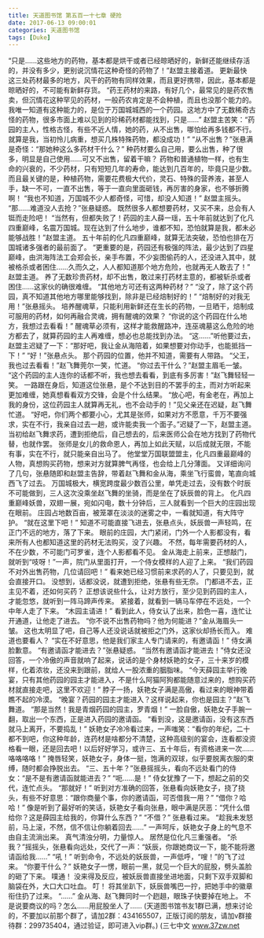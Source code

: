 ```yaml
---
title: 天道图书馆 第五百一十七章 硬抢
date: 2017-06-13 09:00:01
categories: 天道图书馆
tags: [Duke]
---
```


“只是……这些地方的药物，基本都是烘干或者已经晾晒好的，新鲜还能继续存活的，并没有多少，更别说沉情花这种奇怪的药物了！”赵盟主接着道。 更新最快
这三处药材最多的地方，风干的药物有同样效果，而且更好携带，因此，基本都是晾晒好的，不可能有新鲜存货。
“药王药材的来路，有好几个，最常见的是药农售卖，但沉情花这种罕见的药材，一般药农肯定是不会种植，而且也没那个能力的。我唯一知道有这种能力的，是位于万国城城西的一个药园。这地方中了无数稀奇古怪的药物，很多市面上难以见到的珍稀药材都能找到，只是……”
赵盟主苦笑：“药园的主人，性格古怪，有些不近人情，她的药，从不出售，哪怕给再多钱都不行。就算是我，当初怜儿病重，想买几株特殊药物，都没成功！”
“从不出售？”张悬满是奇怪：“那她种这么多药材干什么？”
种药材要么自己用，要么出售，种了很多，明显是自己使用……可又不出售，留着干嘛？
药物和普通植物一样，也有生命的兴衰的，不少药材，只有短短几年的寿命，能达到几百年的，毕竟只是少数。
而且最关键的是，种植药物，需要花费极大代价，灵石、特殊的营养液，甚至人手，缺一不可，一直不出售，等于一直向里面砸钱，再厉害的身家，也不够折腾啊！
“我也不知道，万国城不少人都奇怪，可惜，却没人知道！”
赵盟主摇头。
“那……难道没人去抢？”张悬疑惑。
既然很多人都想要药材，又买不来，总会有人铤而走险吧！
“当然有，但都失败了！药园的主人薛一瑶，五十年前就达到了化凡四重巅峰，名震万国城。现在达到了什么地步，谁都不知，恐怕就算是我，都未必能够战胜！”赵盟主道。
五十年前的化凡四重巅峰，就算无法突破，恐怕也排在万国城诸多强者的最前面了。
“更重要的是，药园还有极强的阵法，最少达到了四星巅峰，由洪海阵法工会郑会长，亲手布置，不少妄图偷药的人，还没进入其中，就被格杀或者困住……久而久之，人人都知道那个地方危险，也就再无人敢去了！”
赵盟主道。
养了无数珍贵药材，却不出售，敢过来打药材主意的，都被斩杀或者困住……这家伙的确很难缠。
“其他地方可还有这两种药材？”
“没了，除了这个药园，真不知道其他地方哪里能够找到，除非是已经焙制好的！”
“焙制好的对我无用！”张悬摇头。
培养醒魂草，只能利用新鲜还在生长的药物，一旦晒干，焙制成可服用的药材，如何再融合灵魂，拥有醒魂的效果？
“你说的这个药园在什么地方，我想过去看看！”
醒魂草必须有，这样才能救醒路冲，连巫魂墓这么危险的地方都去了，就算药园的主人再难缠，想必也总能找到办法。
“这……”听他要过去，赵盟主迟疑了一下：“那好吧，我让金从海陪着，如果想要对你动手，也能抵挡一下！”
“好！”张悬点头。
那个药园的位置，他并不知道，需要有人带路。
“父王，我也过去看看！”赵飞舞莞尔一笑，忙道。
“你过去干什么？”赵盟主眉毛一皱。
“这个药园的主人连你的话都不听，我也想去看看，到底有多厉害！”赵飞舞轻轻一笑。
一路跟在身后，知道这位张悬，是个不达到目的不罢手的主，而对方听起来更加难缠，她真想看看双方交锋，会是个什么结果。
“放心吧，有金老在，再加上我的身份，这位药园主人就算再无礼，也不会动手的！”见父亲还在迟疑，赵飞舞忙道。
“好吧，你们两个都要小心，尤其是张师，如果对方不愿意，千万不要强求，实在不行，我亲自过去一趟，或许能卖我一个面子。”迟疑了一下，赵盟主道。
当初给赵飞舞求药，遭到拒绝后，自己想去的，后来医师公会在地方找到了药物代替，也就作罢。
张师是女儿的救命恩人，再加上如此天赋，以后成就无限，不能有事，实在不行，就只能亲自出马了。
他堂堂万国联盟盟主，化凡四重最巅峰的人物，真想购买药物，想来对方就算脾气再怪，也会给上几分薄面。
又详细询问了几句，张悬随即和赵盟主告辞，带着赵飞舞和金从海，乘坐飞行蛮兽，笔直向城西飞了过去。
万国城极大，横宽跨度最少数百公里，单凭走过去，没有数个时辰不可能做到，三人这次没乘坐赵飞舞的坐骑，而是坐在了妖辰兽的背上。
化凡四重巅峰妖兽，双翅一展，宛如闪电，数十分钟后，三人就看到一个巨大的庄园出现在眼前。
庄园占地数百亩，被笼罩在淡淡的迷雾之中，一看就知道，有大阵守护。
“就在这里下吧！”
知道不可能直接飞进去，张悬点头，妖辰兽一声轻鸣，在正门不远的地方，落了下来。
眼前的庄园，大门紧闭，门外一个人影都没有，看来所有人也都知道这里的药材无法购买，没了兴趣。
不然，每年需要药材的人，不在少数，不可能门可罗雀，连个人影都看不见。
金从海走上前来，正想敲门，就听到“吱呀！”一声，院门从里面打开，一个侍女模样的人迎了上来。
“我们药园不对外出售药物，几位请回吧！”
看来她已经习惯前来求药的人了，只要见到，就会直接开口。
没想到，话都没说，就遭到拒绝，张悬有些无奈。
门都进不去，正主见不着，还如何买药？
正想该说些什么，让对方放行，至少见到药园的主人，才能忽悠，就听到一阵马蹄声传来。
紧接着，就看到一辆马车停在不远处，一个中年人走了下来。
“木园主请进！”
看到此人，侍女认了出来，脸色一喜，连忙让开通道，让他走了进去。
“你不说不出售药物吗？他为何能进？”金从海眉头一皱。
这也太明显了吧，自己等人还没说话就被拒之门外，这家伙却扬长而入。
难道也要看人？
“实在不好意思，他是我们家主人专门请来的，有邀请函！”
侍女满脸歉意。
“有邀请函才能进去？”张悬疑惑。
“当然有邀请函才能进去！”侍女还没回答，一个冷傲的声音就响了起来，说话的是个身材妖艳的女子，三十来岁的模样，化着浓妆，还没来到跟前，就给人一股浓重的胭脂味。
“今天薛园主举行晚宴，只有其他药园的园主才能进入，不是什么阿猫阿狗都能随意过来的，想购买药材就直接走吧，这里不欢迎！”
脖子一扬，妖艳女子满是高傲，看过来的眼神带着瞧不起的冷漠。
“晚宴？药园的园主才能进入？这样说起来，你也是园主？”赵飞舞道。
“那是当然！我是青烟药园的园主，罗青烟！”
一脸自傲，妖艳女子手腕一翻，取出一个东西，正是进入药园的邀请函。
“看到没，这是邀请函，没有这东西就马上离开，不要捣乱！”
妖艳女子冷冷看过来，一声嗤笑：“看你的年纪，二十都不到吧，你这种年龄，连药材是啥都分不清楚，这种高级别的宴会，连看都没资格看一眼，还是回去吧！以后好好学习，或许三、五十年后，有资格进来一次……咯咯咯咯！”
掩唇轻笑，妖艳女子，身体一挺，饱满的双球，似乎要脱离衣服的束缚，随时都会挣脱出去。
“三、五十年？”张悬摇摇头，看向不远处看门的侍女：“是不是有邀请函就能进去？”
“呃……是！”
侍女犹豫了一下，想起之前的交代，连忙点头。
“那就好！”
听到对方准确的回答，张悬看向妖艳女子，挠了挠头，有些不好意思：“跟你商量个事，你的邀请函，可否借我一用？”
“借你？哈哈！”
像是听到了最好听的笑话，妖艳女子看向张悬，眼中满是厌恶：“凭什么借给你？这是薛园主给我的，你算什么东西？”
“不借？”
张悬看过来。
“趁我未发怒前，马上滚，不然，信不信让你躺着回去……”
一声呵斥，妖艳女子身上的气息不由自主流淌出来。
真气清浊分明，力量惊人。
居然是位化凡三重强者。
“杀我？”摇摇头，张悬看向远处，交代了一声：“妖辰，你跟她商议一下，能不能将邀请函给我……”
“吼！”
听到命令，不远处的妖辰兽，一声低呼，“嗖！”的飞了过来。
“你要干什么？”
妖艳女子一愣，眼前一黑，就见一个巨大的屁股，劈头盖脸的砸了下来。
噗通！
没来得及反应，被妖辰兽直接坐进地面，只剩下双手双脚和脑袋在外，大口大口吐血。
叮！
将其坐趴下，妖辰兽嘴巴一拧，把她手中的徽章衔住扔了过来。
“……”
金从海、赵飞舞同时一个趔趄，眼珠子快要掉在地上。
不是说要商议的吗？怎么……用屁股坐人了……
(天道图书馆书友1群已满，想来讨论的，不要加以前那个群了，请加2群：434165507，正版订阅的朋友，请加v群接待群：299735404，通过验证，即可进入vip群。)
(三七中文 www.37zw.net